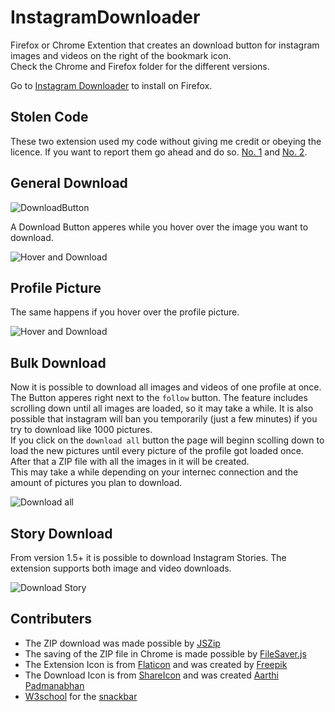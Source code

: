 # InstagramDownloader

Firefox or Chrome Extention that creates an download button for instagram images and videos on the right of the bookmark icon.  
Check the Chrome and Firefox folder for the different versions.

Go to [Instagram Downloader](https://addons.mozilla.org/firefox/addon/instagram_download/) to install on Firefox.

## Stolen Code
These two extension used my code without giving me credit or obeying the licence. If you want to report them go ahead and do so. 
[No. 1](https://addons.mozilla.org/en-US/firefox/addon/instagram-download-bulk/) and [No. 2](https://addons.mozilla.org/en-US/firefox/addon/download-instagram-videos/).

## General Download

![DownloadButton](https://i.imgur.com/IG7Im8F.jpg)

A Download Button apperes while you hover over the image you want to download.

![Hover and Download](https://i.imgur.com/ZFA6ct0.jpg)

## Profile Picture

The same happens if you hover over the profile picture.

![Hover and Download](https://i.imgur.com/axnMJgD.png)

## Bulk Download

Now it is possible to download all images and videos of one profile at once. The Button apperes right next to the `follow` button.  The feature includes scrolling down until all images are loaded, so it may take a while. It is also possible that instagram will ban you temporarily (just a few minutes) if you try to download like 1000 pictures.  
If you click on the `download all` button the page will beginn scolling down to load the new pictures until every picture of the profile got loaded once. After that a ZIP file with all the images in it will be created.  
This may take a while depending on your internec connection and the amount of pictures you plan to download. 

![Download all](https://i.imgur.com/8DFcGVp.png)

## Story Download

From version 1.5+ it is possible to download Instagram Stories. The extension supports both image and video downloads.

![Download Story](https://i.imgur.com/Hy3qJod.png)


## Contributers

+ The ZIP download was made possible by [JSZip](https://github.com/Stuk/jszip)
+ The saving of the ZIP file in Chrome is made possible by [FileSaver.js](https://github.com/eligrey/FileSaver.js/)
+ The Extension Icon is from [Flaticon](https://www.flaticon.com) and was created by [Freepik](https://www.freepik.com/)
+ The Download Icon is from [ShareIcon](https://www.shareicon.net/instagram-social-media-icons-880117) and was created [Aarthi Padmanabhan](https://www.shareicon.net/author/aarthi-padmanabhan)
+ [W3school](https://www.w3schools.com/) for the [snackbar](https://www.w3schools.com/howto/howto_js_snackbar.asp)
